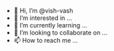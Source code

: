 - 👋 Hi, I’m @vish-vash
- 👀 I’m interested in ...
- 🌱 I’m currently learning ...
- 💞️ I’m looking to collaborate on ...
- 📫 How to reach me ...

<!---
vish-vash/vish-vash is a ✨ special ✨ repository because its `README.md` (this file) appears on your GitHub profile.
You can click the Preview link to take a look at your changes.
--->

